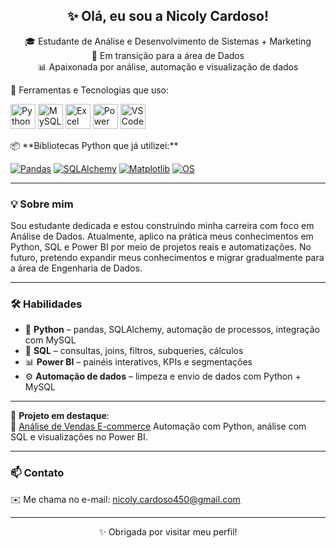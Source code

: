<h2 align="center">✨ Olá, eu sou a Nicoly Cardoso!</h2>
<p align="center">
  🎓 Estudante de Análise e Desenvolvimento de Sistemas + Marketing <br>
  🚀 Em transição para a área de Dados <br>
  📊 Apaixonada por análise, automação e visualização de dados
</p>

🚀 Ferramentas e Tecnologias que uso:
<p> <img src="https://img.icons8.com/color/48/000000/python--v1.png" alt="Python" title="Python" width="40"/> <img src="https://img.icons8.com/fluency/48/000000/mysql-logo.png" alt="MySQL" title="MySQL" width="40"/> <img src="https://img.icons8.com/color/48/000000/microsoft-excel-2019--v1.png" alt="Excel" title="Excel" width="40"/> <img src="https://img.icons8.com/color/48/000000/power-bi.png" alt="Power BI" title="Power BI" width="40"/> <img src="https://img.icons8.com/color/48/000000/visual-studio-code-2019.png" alt="VS Code" title="VS Code" width="40"/> </p>
📦 **Bibliotecas Python que já utilizei:**

[![Pandas](https://img.shields.io/badge/-Pandas-150458?style=for-the-badge&logo=pandas&logoColor=white)](https://pandas.pydata.org/)
[![SQLAlchemy](https://img.shields.io/badge/-SQLALCHEMY-cf2c2c?style=for-the-badge&logo=databricks&logoColor=white)](https://www.sqlalchemy.org/)
[![Matplotlib](https://img.shields.io/badge/-Matplotlib-ff7f0e?style=for-the-badge&logo=matplotlib&logoColor=white)](https://matplotlib.org/)
[![OS](https://img.shields.io/badge/-OS_Module-333333?style=for-the-badge&logo=windows&logoColor=white)](https://docs.python.org/3/library/os.html)


---

### 💡 Sobre mim

Sou estudante dedicada e estou construindo minha carreira com foco em Análise de Dados. Atualmente, aplico na prática meus conhecimentos em Python, SQL e Power BI por meio de projetos reais e automatizações. No futuro, pretendo expandir meus conhecimentos e migrar gradualmente para a área de Engenharia de Dados.

---

### 🛠️ Habilidades

- 🐍 **Python** – pandas, SQLAlchemy, automação de processos, integração com MySQL
- 🧠 **SQL** – consultas, joins, filtros, subqueries, cálculos
- 📊 **Power BI** – painéis interativos, KPIs e segmentações
- ⚙️ **Automação de dados** – limpeza e envio de dados com Python + MySQL

---

📌 **Projeto em destaque**:  
🔗 [Análise de Vendas E-commerce](https://github.com/Nicoly450/analise-ecommerce)
Automação com Python, análise com SQL e visualizações no Power BI.


---

### 📫 Contato

✉️ Me chama no e-mail: [nicoly.cardoso450@gmail.com](mailto:nicoly.cardoso450@gmail.com)

---

<p align="center">✨ Obrigada por visitar meu perfil!</p>
